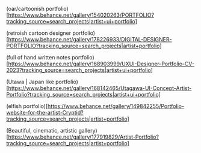 (oar/cartoonish portfolio)[https://www.behance.net/gallery/154020263/PORTFOLIO?tracking_source=search_projects|artist+ui+portfolio]

(retroish cartoon designer portfolio)[https://www.behance.net/gallery/178226933/DIGITAL-DESIGNER-PORTFOLIO?tracking_source=search_projects|artist+portfolio]

(full of hand written notes portfolio)[https://www.behance.net/gallery/168903999/UXUI-Designer-Portfolio-CV-2023?tracking_source=search_projects|artist+ui+portfolio]

(Utawa | Japan like portfolio)[https://www.behance.net/gallery/168142465/Utagawa-UI-Concept-Artist-Portfolio?tracking_source=search_projects|artist+ui+portfolio]

(elfish portfolio)[https://www.behance.net/gallery/149842255/Portfolio-website-for-the-artist-Cryptid?tracking_source=search_projects|artist+portfolio]

(Beautiful, cinematic, artistic gallery)[https://www.behance.net/gallery/177919829/Artist-Portfolio?tracking_source=search_projects|artist+portfolio]
